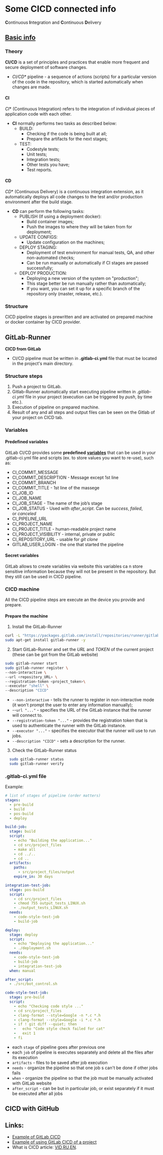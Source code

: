 # Some CICD connected info
**C**ontinuous **I**ntegration and **C**ontinuous **D**elivery
## [Basic info](#links)
### Theory
**CI/CD** is a set of principles and practices that enable more frequent and secure deployment of software changes.
* *CI/CD** pipeline - a sequence of actions (scripts) for a particular version of the code in the repository, which is started automatically when changes are made.
#### CI 
 *CI** (Continuous Integration) refers to the integration of individual pieces of application code with each other.

* **CI** normally performs two tasks as described below:
	- BUILD:
		- Checking if the code is being built at all;
		- Prepare the artifacts for the next stages;
	- TEST:
		- Codestyle tests;
		- Unit tests;
		- Integration tests;
		- Other tests you have;
		- Test reports.
#### CD 
*CD** (Continuous Delivery) is a continuous integration extension, as it automatically deploys all code changes to the test and/or production environment after the build stage.

* **CD** can perform the following tasks:
	- PUBLISH (If using a deployment docker):
		- Build container images;
		- Push the images to where they will be taken from for deployment;
	- UPDATE CONFIGS:
		- Update configuration on the machines;
	- DEPLOY STAGING:
		- Deployment of test environment for manual tests, QA, and other non-automated checks;
		- Can be run manually or automatically if CI stages are passed successfully;
	- DEPLOY PRODUCTION:
		- Deploying a new version of the system on "production";
		- This stage better be run manually rather than automatically;
		- If you want, you can set it up for a specific branch of the repository only (master, release, etc.).

### Structure
CICD pipeline stages is prewritten and are activated on prepared machine or docker container by CICD provider.
##  GitLab-Runner
**CICD from GitLab**
- CI/CD pipeline must be written in **.gitlab-ci.yml** file that must be located in the project's main directory.

### Structure steps
1. Push a project to GitLab.
2. Gitlab-Runner automatically start executing pipeline written in *.gitlab-ci.yml* file in your project (execution can be triggered by *push*, by time etc.).
3. Execution of pipeline on prepared machine.
4. Result of any and all steps and output files can be seen on the Gitlab of your project on CICD tab.

### Variables
#### Predefined variables
GitLab CI/CD provides some **predefined** [**variables**](https://docs.gitlab.com/ee/ci/variables/ "https://docs.gitlab.com/ee/ci/variables/") that can be used in your .gitlab-ci.yml file and scripts (ex. to store values you want to re-use), such as:  
- CI_COMMIT_MESSAGE  
- CI_COMMIT_DESCRIPTION  - Message except 1st line  
- CI_COMMIT_BRANCH  
- CI_COMMIT_TITLE  - 1st line of the massege  
- CI_JOB_ID  
- CI_JOB_NAME  
- CI_JOB_STAGE  - The name of the job’s stage 
- CI_JOB_STATUS  - Used with _after_script_. Can be _success_, _failed_, or _canceled_  
- CI_PIPELINE_URL  
- CI_PROJECT_NAME  
- CI_PROJECT_TITLE  - human-readable project name
- CI_PROJECT_VISIBILITY  - internal, private or public  
- CI_REPOSITORY_URL  - usable for _git clone_  
- GITLAB_USER_LOGIN  - the one that started the pipeline
#### Secret variables
GitLab allows to create variables via website this variables ca n store sensitive information because they will not be present in the repository.  But they still can be used in CICD pipeline.

### CICD machine
All the CICD pipeline steps are execute an the device you provide and prepare.
#### Prepare the machine
1. Install the GitLab-Runner
```bash
curl -L "https://packages.gitlab.com/install/repositories/runner/gitlab-runner/script.deb.sh" | sudo bash
sudo apt-get install gitlab-runner -y
```
2. Start GitLab-Runner and set the *URL* and *TOKEN* of the current project (these can be got from the GitLab website)
```bash
sudo gitlab-runner start
sudo gitlab-runner register \
--non-interactive \
--url <repository_URL> \
--registration-token <project_token>\
--executor "shell" \
--description "CICD"
```
- `--non-interactive` - tells the runner to register in non-interactive mode (it won't prompt the user to enter any information manually);
- --`url "..."` - specifies the URL of the GitLab instance that the runner will connect to. 
- `--registration-token "..."` - provides the registration token that is used to authenticate the runner with the GitLab instance. 
- `--executor "..."` - specifies the executor that the runner will use to run jobs.
- `--description "CICD"` - sets a description for the runner.
3. Check the GitLab-Runner status
```bash
  sudo gitlab-runner status
  sudo gitlab-runner verify
```

### .gitlab-ci.yml file
Example:
```yml
# list of stages of pipeline (order matters)
stages:
  - pre-build
  - build
  - pos-build
  - deploy

build-job:
  stage: build
  script:
    - echo "Building the application..."
    - cd src/project_files
    - make all 
    - cd ../..
    - cd ..
  artifacts:
    paths:
      - src/project_files/output
    expire_in: 30 days

integration-test-job:
  stage: pos-build
  script:
    - cd src/project_files
    - chmod 755 output_tests_LINUX.sh
    - ./output_tests_LINUX.sh
  needs:
    - code-style-test-job
    - build-job

deploy:
  stage: deploy
  script:
    - echo "Deploying the application..."
    - ./deployment.sh
  needs:
    - code-style-test-job
    - build-job
    - integration-test-job
  when: manual

after_script:
  - ./src/bot_control.sh

code-style-test-job:
  stage: pre-build
  script:
    - echo "Checking code style ..."
    - cd src/project_files
    - clang-format --style=Google -n *.c *.h 
    - clang-format --style=Google -i *.c *.h 
    - if ! git diff --quiet; then
    -   echo "Code style check failed for cat"
    -   exit 1
    - fi
```
* each `stage` of pipeline goes after previous one
* each `job` of pipeline is executes separately and delete all the files after its execution
* `artifacts` - files to be saved after job execution
* `needs` - organize the pipeline so that one job s can't be done if other jobs fails
* `when` - organize the pipeline so that the job must be manually activated with GitLab website
* `after_script` - can be but in particular job, or exist separately if it must be executed after all jobs

## CICD with GitHub




## Links:
* [Example of GitLab CICD](https://github.com/Georgiy-JO/DO_practice_projects) 
* [Example of using GitLab CICD of a project](https://github.com/Georgiy-JO/the_matrices_C_pet) 
* What is CICD article: [VID](https://youtu.be/Hkq_78xSfSY?si=lXUiY6rDMs3TQPtA),[RU](https://habr.com/ru/companies/otus/articles/515078/),[EN](https://www.infoworld.com/article/2269266/what-is-cicd-continuous-integration-and-continuous-delivery-explained.html).
